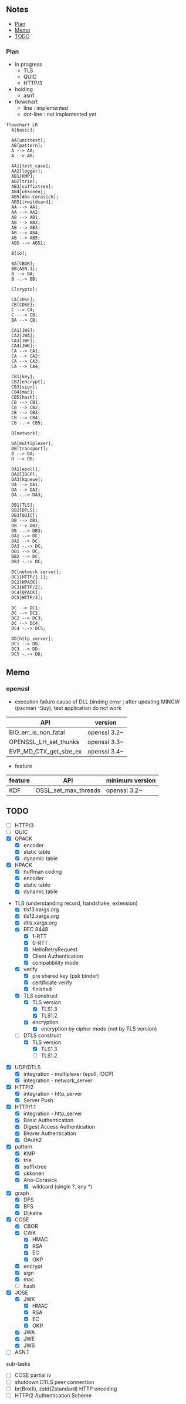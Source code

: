 
## Notes

- [Plan](#plan)
- [Memo](#memo)
- [TODO](#todo)

### Plan

- in progress
  - TLS
  - QUIC
  - HTTP/3
- holding
  - asn1
- flowchart
  - line : implemented
  - dot-line : not implemented yet

```mermaid
flowchart LR
  A[basic];

  AA[unittest];
  AB[pattern];
  A --> AA;
  A --> AB;

  AA1[test_case];
  AA2[logger];
  AB1[KMP];
  AB2[trie];
  AB3[suffixtree];
  AB4[ukkonen];
  AB5[Aho-Corasick];
  AB51[+wildcard];
  AA --> AA1;
  AA --> AA2;
  AB --> AB1;
  AB --> AB2;
  AB --> AB3;
  AB --> AB4;
  AB --> AB5;
  AB5 --> AB51;

  B[io];

  BA[CBOR];
  BB[ASN.1];
  B --> BA;
  B -.-> BB;

  C[crypto];

  CA[JOSE];
  CB[COSE];
  C --> CA;
  C ---> CB;
  BA --> CB;

  CA1[JWS];
  CA2[JWA];
  CA3[JWE];
  CA4[JWK];
  CA --> CA1;
  CA --> CA2;
  CA --> CA3;
  CA --> CA4;

  CB1[key];
  CB2[encrypt];
  CB3[sign];
  CB4[mac];
  CB5[hash];
  CB --> CB1;
  CB --> CB2;
  CB --> CB3;
  CB --> CB4;
  CB -.-> CB5;

  D[network];

  DA[multiplexer];
  DB[transport];
  D --> DA;
  D --> DB;

  DA1[epoll];
  DA2[IOCP];
  DA3[kqueue];
  DA --> DA1;
  DA --> DA2;
  DA -.-> DA3;

  DB1[TLS];
  DB2[DTLS];
  DB3[QUIC];
  DB --> DB1;
  DB --> DB2;
  DB -.-> DB3;
  DA1 --> DC;
  DA2 --> DC;
  DA3 -.-> DC;
  DB1 --> DC;
  DB2 --> DC;
  DB3 -.-> DC;

  DC[network server];
  DC1[HTTP/1.1];
  DC2[HPACK];
  DC3[HTTP/2];
  DC4[QPACK];
  DC5[HTTP/3];

  DC --> DC1;
  DC --> DC2;
  DC2 --> DC3;
  DC --> DC4;
  DC4 -.-> DC5;

  DD[http_server];
  DC1 --> DD;
  DC3 --> DD;
  DC5 -.-> DD;
```

## Memo

### openssl

- execution failure cause of DLL binding error
; after updating MINGW (pacman -Suy), test application do not work

| API                    | version      |
| --                     | --           |
| BIO_err_is_non_fatal   | openssl 3.2~ |
| OPENSSL_LH_set_thunks  | openssl 3.3~ |
| EVP_MD_CTX_get_size_ex | openssl 3.4~ |

- feature

| feature | API                   | minimum version |
| --      | --                    | --              |
| KDF     | OSSL_set_max_threads  | openssl 3.2~    |

## TODO

- [ ] HTTP/3
- [ ] QUIC
- [x] QPACK
  - [x] encoder
  - [x] static table
  - [x] dynamic table
- [x] HPACK
  - [x] huffman coding
  - [x] encoder
  - [x] static table
  - [x] dynamic table
- TLS (understanding record, handshake, extension)
  - [x] tls13.xargs.org
  - [x] tls12.xargs.org
  - [x] dtls.xargs.org
  - [x] RFC 8448
    - [x] 1-RTT
    - [x] 0-RTT
    - [x] HelloRetryRequest
    - [x] Client Authentication
    - [x] compatibility mode
  - [x] verify
    - [x] pre shared key (psk binder)
    - [x] certificate verify
    - [x] finished
  - [x] TLS construct
    - [x] TLS version
      - [x] TLS1.3
      - [x] TLS1.2
    - [x] encryption
      - [x] encryption by cipher mode (not by TLS version)
  - [ ] DTLS construct
    - [x] TLS version
      - [x] TLS1.3
      - [ ] TLS1.2

- [x] UDP/DTLS
  - [x] integration - multiplexer (epoll, IOCP)
  - [x] integration - network_server
- [x] HTTP/2
  - [x] integration - http_server
  - [x] Server Push
- [x] HTTP/1.1
  - [x] integration - http_server
  - [x] Basic Authentication
  - [x] Digest Access Authentication
  - [x] Bearer Authentication
  - [x] OAuth2
- [x] pattern
  - [x] KMP
  - [x] trie
  - [x] suffixtree
  - [x] ukkonen
  - [x] Aho-Corasick
    - [x] wildcard (single ?, any *)
- [x] graph
  - [x] DFS
  - [x] BFS
  - [x] Dijkstra
- [x] COSE
  - [x] CBOR
  - [x] CWK
    - [x] HMAC
    - [x] RSA
    - [x] EC
    - [x] OKP
  - [x] encrypt
  - [x] sign
  - [x] mac
  - [ ] hash
- [x] JOSE
  - [x] JWK
    - [x] HMAC
    - [x] RSA
    - [x] EC
    - [x] OKP
  - [x] JWA
  - [x] JWE
  - [x] JWS
- [ ] ASN.1

sub-tasks

- [ ] COSE partial iv
- [ ] shutdown DTLS peer connection
- [ ] br(Brotli), zstd(Zstandard) HTTP encoding
- [ ] HTTP/2 Authentication Scheme

